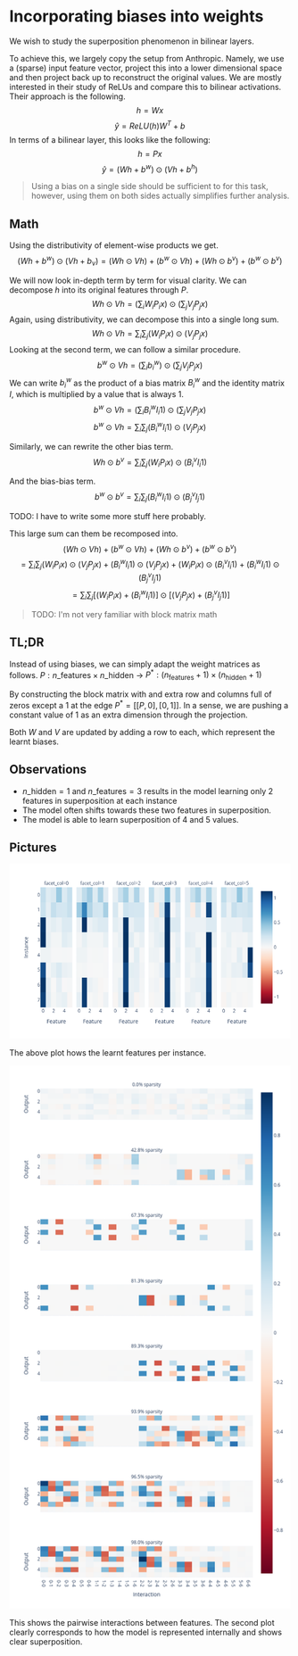 # Incorporating biases into weights

We wish to study the superposition phenomenon in bilinear layers.

To achieve this, we largely copy the setup from Anthropic. Namely, we use a (sparse) input feature vector, project this into a lower dimensional space and then project back up to reconstruct the original values. We are mostly interested in their study of ReLUs and compare this to bilinear activations. Their approach is the following.
$$h = Wx$$
$$\hat{y} = ReLU(h)W^T + b$$
In terms of a bilinear layer, this looks like the following:
$$h = Px$$
$$\hat{y} = (Wh + b^w) \odot (Vh + b^h)$$
> Using a bias on a single side should be sufficient to for this task, however, using them on both sides actually simplifies further analysis.

## Math

Using the distributivity of element-wise products we get.
$$(Wh + b^w)\odot(Vh + b_v)=(Wh \odot Vh) + (b^w \odot Vh) + (Wh \odot b^v) + (b^w \odot b^v)$$

We will now look in-depth term by term for visual clarity. We can decompose $h$ into its original features through $P$.
$$Wh \odot Vh = (\sum_i W_iP_ix) \odot (\sum_j V_jP_jx)$$
Again, using distributivity, we can decompose this into a single long sum.
$$Wh \odot Vh = \sum_i \sum_j (W_iP_ix) \odot (V_jP_jx)$$
Looking at the second term, we can follow a similar procedure.
$$b^w \odot Vh = (\sum_i b^w_i) \odot (\sum_j V_jP_jx)$$
We can write $b^w_i$ as the product of a bias matrix $B^w_i$ and the identity matrix $I$, which is multiplied by a value that is always 1.
$$b^w \odot Vh = (\sum_i B^w_i I_i 1) \odot (\sum_j V_jP_jx)$$
$$b^w \odot Vh = \sum_i \sum_j (B^w_i I_i 1) \odot (V_jP_jx)$$

Similarly, we can rewrite the other bias term.
$$Wh \odot b^v = \sum_i \sum_j (W_iP_ix) \odot (B^v_i I_i 1)$$

And the bias-bias term.
$$b^w \odot b^v = \sum_i \sum_j (B^w_i I_i 1) \odot (B^v_j I_j 1) $$

TODO: I have to write some more stuff here probably.

This large sum can them be recomposed into.
$$(Wh \odot Vh) + (b^w \odot Vh) + (Wh \odot b^v) + (b^w \odot b^v)$$
$$= \sum_i \sum_j (W_iP_ix) \odot (V_jP_jx) + (B^w_i I_i 1) \odot (V_jP_jx) + (W_iP_ix) \odot (B^v_i I_i 1) + (B^w_i I_i 1) \odot (B^v_j I_j 1)$$
$$=\sum_i \sum_j [(W_iP_ix) + (B^w_i I_i 1)] \odot [(V_jP_jx) + (B^v_j I_j 1)]$$

> TODO: I'm not very familiar with block matrix math
> 
## TL;DR

Instead of using biases, we can simply adapt the weight matrices as follows.
$P: n\_\text{features} \times n\_\text{hidden}$ -> $P^*: (n_\text{features} + 1) \times (n_\text{hidden} + 1)$

By constructing the block matrix with and extra row and columns full of zeros except a 1 at the edge $P^* = [[P, 0], [0, 1]]$. In a sense, we are pushing a constant value of 1 as an extra dimension through the projection.

Both $W$ and $V$ are updated by adding a row to each, which represent the learnt biases.

## Observations

- $n\_\text{hidden} = 1$ and $n\_\text{features} = 3$ results in the model learning only 2 features in superposition at each instance 
- The model often shifts towards these two features in superposition.
- The model is able to learn superposition of 4 and 5 values.

## Pictures

![This](./images/bases_2_6.png)

The above plot hows the learnt features per instance.

![This](./images/pairwise_2_6.png)

This shows the pairwise interactions between features. The second plot clearly corresponds to how the model is represented internally and shows clear superposition.
